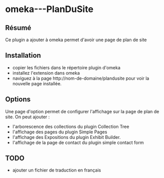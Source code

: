 # omeka---PlanDuSite
Résumé
------
Ce plugin a ajouter à omeka permet d'avoir une page de plan de site

Installation
------------
* copier les fichiers dans le répertoire plugin d'omeka
* installez l'extension dans omeka
* naviguez à la page http://nom-de-domaine/plandusite pour voir la nouvelle page installée.

Options
-------
Une page d'option permet de configurer l'affichage sur la page de plan de site. 
On peut ajouter :
* l'arborescence des collections du plugin Collection Tree
* l'affichage des pages du plugin Simple Pages 
* l'affichage des Expositions du plugin Exhibit Builder.
* l'affichage de la page de contact du plugin simple contact form

TODO
----
* ajouter un fichier de traduction en français

